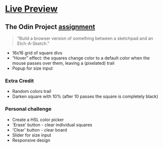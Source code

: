 # <a href="https://birds-chirping.github.io/etch-a-sketch/">Live Preview</a>

## The Odin Project <a href="https://www.theodinproject.com/lessons/foundations-etch-a-sketch">assignment</a>
> "Build a browser version of something between a sketchpad and an Etch-A-Sketch."

- 16x16 grid of square divs
- “Hover” effect: the squares change color to a default color when the mouse passes over them, leaving a (pixelated) trail
- Popup for size input
       
### Extra Credit
- Random colors trail
- Darken square with 10% (after 10 passes the square is completely black)

### Personal challenge
- Create a HSL color picker 
- 'Erase' button - clear individual squares
- 'Clear' button - clear board
- Slider for size input
- Responsive design
